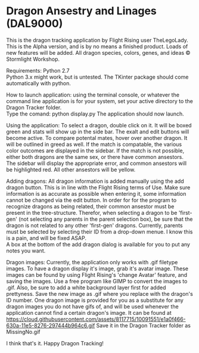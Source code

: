 # Dragon Ansestry and Linages (DAL9000)
This is the dragon tracking application by Flight Rising user TheLegoLady.  
This is the Alpha version, and is by no means a finished product.  Loads of new features will be added.
All dragon species, colors, genes, and ideas © Stormlight Workshop.

Requirements:
Python 2.7  
Python 3.x might work, but is untested.
The TKinter package should come automatically with python.

How to launch application:
using the terminal console, or whatever the command line application is for your system, set your active directory to the Dragon Tracker folder.  
Type the comand: python display.py
The application should now launch.  

Using the application:
To select a dragon, double click on it.  It will be boxed green and stats will show up in the side bar.  The exalt and edit buttons will become active.
To compare potental mates, hover over another dragon.  It will be outlined in greed as well.  If the match is compatable, the various color outcomes are displayed in the sidebar.  If the match is not possible, either both dragons are the same sex, or there have common ansestors.  The sidebar will display the appropriate error, and common ansestors will be highlighted red.  All other ansestors will be yellow.  

Adding dragons:
All dragon information is added manually using the add dragon button.  This is in line with the Flight Rising terms of Use.
Make sure information is as accurate as possible when entering it, some information cannot be changed via the edit button.
In order for for the program to recognize dragons as being related, their common ansestor must be present in the tree-structure.
Therefor, when selecting a dragon to be 'first-gen' (not selecting any parents in the parent selection box), be sure that the dragon is not related to any other 'first-gen' dragons.
Currently, parents must be selected by selecting their ID from a drop-down menue.  I know this is a pain, and will be fixed ASAP.  
A box at the bottom of the add dragon dialog is available for you to put any notes you want.

Dragon images:
Currently, the application only works with .gif filetype images.
To have a dragon display it's image, grab it's avatar image.  These images can be found by using Flight Rising's 'change Avatar' feature, and saving the images.
Use a free program like GIMP to convert the images to .gif.  Also, be sure to add a white background layer first for added prettyness.
Save the new image as <dragon ID>.gif where you replace <dragon ID> with the dragon's ID number.
One dragon image is provided for you as a substitute for any dragon images you do not have gifs of, and will be used whenever the application cannot find a certain dragon's image.
It can be found at https://cloud.githubusercontent.com/assets/8117715/10091551/e1a0f466-630a-11e5-8276-297444b964c6.gif
Save it in the Dragon Tracker folder as MissingNo.gif

I think that's it.  Happy Dragon Tracking!

